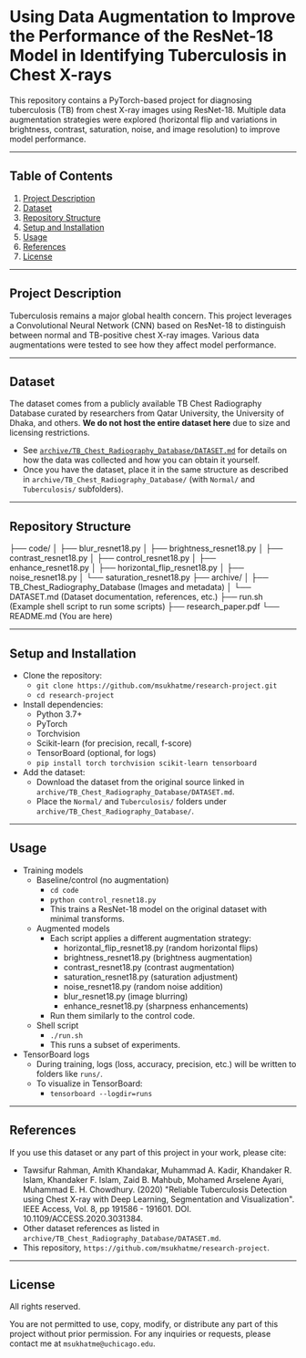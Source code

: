 # Using Data Augmentation to Improve the Performance of the ResNet-18 Model in Identifying Tuberculosis in Chest X-rays

This repository contains a PyTorch-based project for diagnosing tuberculosis (TB) from chest X-ray images using ResNet-18. Multiple data augmentation strategies were explored (horizontal flip and variations in brightness, contrast, saturation, noise, and image resolution) to improve model performance.

---

## Table of Contents
1. [Project Description](#project-description)
2. [Dataset](#dataset)
3. [Repository Structure](#repository-structure)
4. [Setup and Installation](#setup-and-installation)
5. [Usage](#usage)
6. [References](#references)
7. [License](#license)

---

## Project Description

Tuberculosis remains a major global health concern. This project leverages a Convolutional Neural Network (CNN) based on ResNet-18 to distinguish between normal and TB-positive chest X-ray images. Various data augmentations were tested to see how they affect model performance.

---

## Dataset

The dataset comes from a publicly available TB Chest Radiography Database curated by researchers from Qatar University, the University of Dhaka, and others. **We do not host the entire dataset here** due to size and licensing restrictions.

- See [`archive/TB_Chest_Radiography_Database/DATASET.md`](archive/TB_Chest_Radiography_Database/DATASET.md) for details on how the data was collected and how you can obtain it yourself.
- Once you have the dataset, place it in the same structure as described in `archive/TB_Chest_Radiography_Database/` (with `Normal/` and `Tuberculosis/` subfolders).

---

## Repository Structure

├── code/
│ ├── blur_resnet18.py
│ ├── brightness_resnet18.py
│ ├── contrast_resnet18.py
│ ├── control_resnet18.py
│ ├── enhance_resnet18.py
│ ├── horizontal_flip_resnet18.py
│ ├── noise_resnet18.py
│ └── saturation_resnet18.py
├── archive/
│ ├── TB_Chest_Radiography_Database (Images and metadata)
│ └── DATASET.md (Dataset documentation, references, etc.)
├── run.sh (Example shell script to run some scripts)
├── research_paper.pdf
└── README.md (You are here)

---

## Setup and Installation

- Clone the repository:
    - `git clone https://github.com/msukhatme/research-project.git`
    - `cd research-project`
- Install dependencies:
    - Python 3.7+
    - PyTorch
    - Torchvision
    - Scikit-learn (for precision, recall, f-score)
    - TensorBoard (optional, for logs)
    - `pip install torch torchvision scikit-learn tensorboard`
- Add the dataset:
    - Download the dataset from the original source linked in `archive/TB_Chest_Radiography_Database/DATASET.md`.
    - Place the `Normal/` and `Tuberculosis/` folders under `archive/TB_Chest_Radiography_Database/`.

---

## Usage

- Training models
    - Baseline/control (no augmentation)
        - `cd code`
        - `python control_resnet18.py`
        - This trains a ResNet-18 model on the original dataset with minimal transforms.
    - Augmented models
        - Each script applies a different augmentation strategy:
            - horizontal_flip_resnet18.py (random horizontal flips)
            - brightness_resnet18.py (brightness augmentation)
            - contrast_resnet18.py (contrast augmentation)
            - saturation_resnet18.py (saturation adjustment)
            - noise_resnet18.py (random noise addition)
            - blur_resnet18.py (image blurring)
            - enhance_resnet18.py (sharpness enhancements)
        - Run them similarly to the control code.
    - Shell script
        - `./run.sh`
        - This runs a subset of experiments.
- TensorBoard logs
    - During training, logs (loss, accuracy, precision, etc.) will be written to folders like `runs/`.
    - To visualize in TensorBoard:
        - `tensorboard --logdir=runs`

---

## References

If you use this dataset or any part of this project in your work, please cite:
- Tawsifur Rahman, Amith Khandakar, Muhammad A. Kadir, Khandaker R. Islam, Khandaker F. Islam, Zaid B. Mahbub, Mohamed Arselene Ayari, Muhammad E. H. Chowdhury. (2020) "Reliable Tuberculosis Detection using Chest X-ray with Deep Learning, Segmentation and Visualization". IEEE Access, Vol. 8, pp 191586 - 191601. DOI. 10.1109/ACCESS.2020.3031384.
- Other dataset references as listed in `archive/TB_Chest_Radiography_Database/DATASET.md`.
- This repository, `https://github.com/msukhatme/research-project`.

---

## License

All rights reserved.

You are not permitted to use, copy, modify, or distribute any part of this project without prior permission. For any inquiries or requests, please contact me at `msukhatme@uchicago.edu`.
